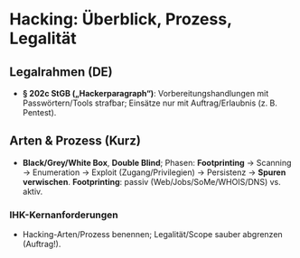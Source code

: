 # Hacking: Überblick, Prozess, Legalität

## Legalrahmen (DE)
- **§ 202c StGB („Hackerparagraph“)**: Vorbereitungshandlungen mit Passwörtern/Tools strafbar; Einsätze nur mit Auftrag/Erlaubnis (z. B. Pentest).

## Arten & Prozess (Kurz)
- **Black/Grey/White Box**, **Double Blind**; Phasen: **Footprinting** → Scanning → Enumeration → Exploit (Zugang/Privilegien) → Persistenz → **Spuren verwischen**. **Footprinting**: passiv (Web/Jobs/SoMe/WHOIS/DNS) vs. aktiv.

### IHK-Kernanforderungen
- Hacking-Arten/Prozess benennen; Legalität/Scope sauber abgrenzen (Auftrag!).
